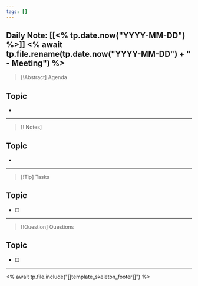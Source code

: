 ```yaml
---
tags: []
---
```

Daily Note: [[<% tp.date.now("YYYY-MM-DD") %>]]
<% await tp.file.rename(tp.date.now("YYYY-MM-DD") + " - Meeting") %>
---
>[!Abstract] Agenda
## Topic
- 
---
> [! Notes]
## Topic
- 
---
> [!Tip] Tasks
## Topic
- [ ]
---
> [!Question] Questions
## Topic
- [ ]
---
<% await tp.file.include("[[template_skeleton_footer]]") %>